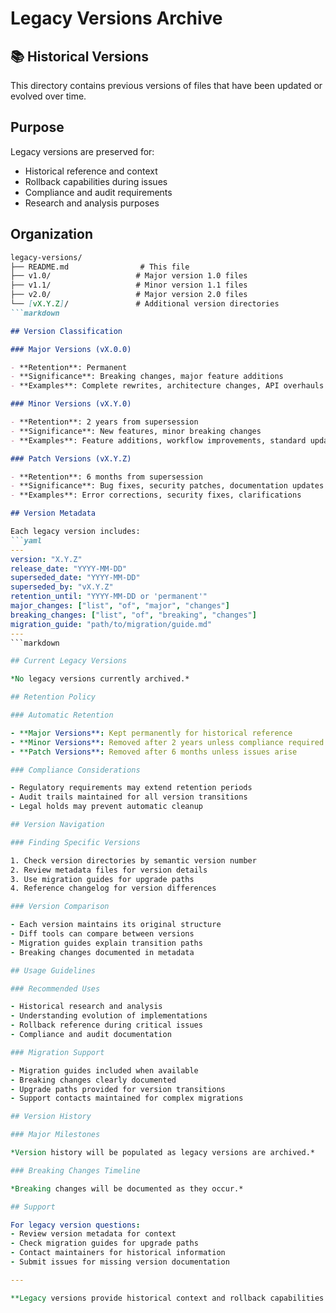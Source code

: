 # Legacy Versions Archive

## 📚 Historical Versions

This directory contains previous versions of files that have been updated or evolved over time.

## Purpose

Legacy versions are preserved for:
- Historical reference and context
- Rollback capabilities during issues
- Compliance and audit requirements
- Research and analysis purposes

## Organization

```markdown
legacy-versions/
├── README.md                # This file
├── v1.0/                   # Major version 1.0 files
├── v1.1/                   # Minor version 1.1 files
├── v2.0/                   # Major version 2.0 files
└── [vX.Y.Z]/               # Additional version directories
```markdown

## Version Classification

### Major Versions (vX.0.0)

- **Retention**: Permanent
- **Significance**: Breaking changes, major feature additions
- **Examples**: Complete rewrites, architecture changes, API overhauls

### Minor Versions (vX.Y.0)

- **Retention**: 2 years from supersession
- **Significance**: New features, minor breaking changes
- **Examples**: Feature additions, workflow improvements, standard updates

### Patch Versions (vX.Y.Z)

- **Retention**: 6 months from supersession
- **Significance**: Bug fixes, security patches, documentation updates
- **Examples**: Error corrections, security fixes, clarifications

## Version Metadata

Each legacy version includes:
```yaml
---
version: "X.Y.Z"
release_date: "YYYY-MM-DD"
superseded_date: "YYYY-MM-DD"
superseded_by: "vX.Y.Z"
retention_until: "YYYY-MM-DD or 'permanent'"
major_changes: ["list", "of", "major", "changes"]
breaking_changes: ["list", "of", "breaking", "changes"]
migration_guide: "path/to/migration/guide.md"
---
```markdown

## Current Legacy Versions

*No legacy versions currently archived.*

## Retention Policy

### Automatic Retention

- **Major Versions**: Kept permanently for historical reference
- **Minor Versions**: Removed after 2 years unless compliance required
- **Patch Versions**: Removed after 6 months unless issues arise

### Compliance Considerations

- Regulatory requirements may extend retention periods
- Audit trails maintained for all version transitions
- Legal holds may prevent automatic cleanup

## Version Navigation

### Finding Specific Versions

1. Check version directories by semantic version number
2. Review metadata files for version details
3. Use migration guides for upgrade paths
4. Reference changelog for version differences

### Version Comparison

- Each version maintains its original structure
- Diff tools can compare between versions
- Migration guides explain transition paths
- Breaking changes documented in metadata

## Usage Guidelines

### Recommended Uses

- Historical research and analysis
- Understanding evolution of implementations
- Rollback reference during critical issues
- Compliance and audit documentation

### Migration Support

- Migration guides included when available
- Breaking changes clearly documented
- Upgrade paths provided for version transitions
- Support contacts maintained for complex migrations

## Version History

### Major Milestones

*Version history will be populated as legacy versions are archived.*

### Breaking Changes Timeline

*Breaking changes will be documented as they occur.*

## Support

For legacy version questions:
- Review version metadata for context
- Check migration guides for upgrade paths
- Contact maintainers for historical information
- Submit issues for missing version documentation

---

**Legacy versions provide historical context and rollback capabilities while supporting compliance and research requirements.**
